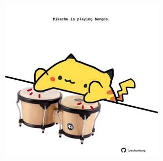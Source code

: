 <!-- built at 14/11/2022, 17:07:38 UTC -->
<p align="center">
  <img width="500" height="500" src="./ReadmeImage.svg">
</p>
